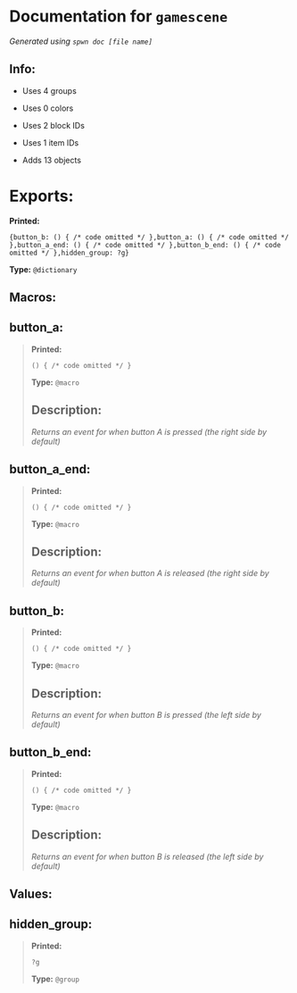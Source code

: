 # Documentation for `gamescene` 
_Generated using `spwn doc [file name]`_
## Info:

- Uses 4 groups
- Uses 0 colors
- Uses 2 block IDs
- Uses 1 item IDs

- Adds 13 objects
# Exports:
 **Printed:** 
```spwn
{button_b: () { /* code omitted */ },button_a: () { /* code omitted */ },button_a_end: () { /* code omitted */ },button_b_end: () { /* code omitted */ },hidden_group: ?g}
``` 
**Type:** `@dictionary` 

## Macros:

## **button\_a**:

> **Printed:** 
>```spwn
>() { /* code omitted */ }
>``` 
>**Type:** `@macro` 
>## Description: 
> _Returns an event for when button A is pressed (the right side by default)_
>

## **button\_a\_end**:

> **Printed:** 
>```spwn
>() { /* code omitted */ }
>``` 
>**Type:** `@macro` 
>## Description: 
> _Returns an event for when button A is released (the right side by default)_
>

## **button\_b**:

> **Printed:** 
>```spwn
>() { /* code omitted */ }
>``` 
>**Type:** `@macro` 
>## Description: 
> _Returns an event for when button B is pressed (the left side by default)_
>

## **button\_b\_end**:

> **Printed:** 
>```spwn
>() { /* code omitted */ }
>``` 
>**Type:** `@macro` 
>## Description: 
> _Returns an event for when button B is released (the left side by default)_
>

## Values:

## **hidden\_group**:

> **Printed:** 
>```spwn
>?g
>``` 
>**Type:** `@group` 
>
